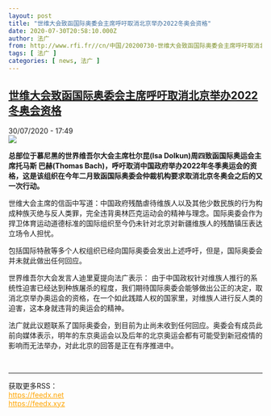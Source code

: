 ```yaml
---
layout: post
title: "世维大会致函国际奥委会主席呼吁取消北京举办2022冬奥会资格"
date: 2020-07-30T20:58:10.000Z
author: 法广
from: http://www.rfi.fr//cn/中国/20200730-世维大会致函国际奥委会主席呼吁取消北京举办2022冬奥会资格
tags: [ 法广 ]
categories: [ news, 法广 ]
---
```

<!--1596142690000-->
[世维大会致函国际奥委会主席呼吁取消北京举办2022冬奥会资格](http://www.rfi.fr//cn/%E4%B8%AD%E5%9B%BD/20200730-%E4%B8%96%E7%BB%B4%E5%A4%A7%E4%BC%9A%E8%87%B4%E5%87%BD%E5%9B%BD%E9%99%85%E5%A5%A5%E5%A7%94%E4%BC%9A%E4%B8%BB%E5%B8%AD%E5%91%BC%E5%90%81%E5%8F%96%E6%B6%88%E5%8C%97%E4%BA%AC%E4%B8%BE%E5%8A%9E2022%E5%86%AC%E5%A5%A5%E4%BC%9A%E8%B5%84%E6%A0%BC)
------

<div>
<div>30/07/2020 - 17:49</div><img src="https://s.rfi.fr/media/display/d12ac6ee-d27b-11ea-84e3-005056bff430/w:310/p:16x9/Capture%20d%E2%80%99%C3%A9cran%20de%202020-07-30%2017-44-36.png"><p><strong>总部位于慕尼黑的世界维吾尔大会主席杜尔昆(Isa Dolkun)周四致函国际奥运会主席托马斯 巴赫(Thomas Bach)，呼吁取消中国政府举办2022年冬季奥运会的资格，这是该组织在今年二月致函国际奥委会仲裁机构要求取消北京冬奥会之后的又一次行动。</strong></p><div class="t-content__body u-clearfix"><div class="m-interstitial"></div><p>世维大会主席的信函中写道：中国政府残酷虐待维族人以及其他少数民族的行为构成种族灭绝与反人类罪，完全违背奥林匹克运动会的精神与理念。国际奥委会作为捍卫体育运动道德标准的国际组织至今仍未针对北京对新疆维族人的残酷镇压表达立场令人担忧。</p><p>包括国际特赦等多个人权组织已经向国际奥委会发出上述呼吁，但是，国际奥委会并未就此做出任何回应。</p><p>世界维吾尔大会发言人迪里夏提向法广表示： 由于中国政权针对维族人推行的系统性迫害已经达到种族屠杀的程度，我们期待国际奥委会能够做出公正的决定，取消北京举办奥运会的资格，在一个如此践踏人权的国家里，对维族人进行反人类的迫害，这本身就违背的奥运会的精神。</p><p>法广就此议题联系了国际奥委会，到目前为止尚未收到任何回应。奥委会有成员此前向媒体表示，明年的东京奥运会以及后年的北京奥运会都有可能受到新冠疫情的影响而无法举办，对此北京的回答是正在有序推进中。</p><div class="o-self-promo o-self-promo--nl o-self-promo--hidden" data-selfpromo-newsletter></div><div class="o-self-promo o-self-promo--app o-self-promo--hidden" data-selfpromo-app></div></div><br><hr><div>获取更多RSS：<br><a href="https://feedx.net" style="color:orange" target="_blank">https://feedx.net</a> <br><a href="https://feedx.xyz" style="color:orange" target="_blank">https://feedx.xyz</a><br></div>
</div>
